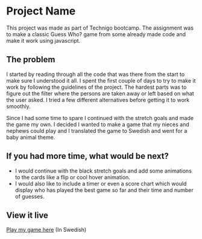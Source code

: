 # Project Name

This project was made as part of Technigo bootcamp. The assignment was to make a classic Guess Who? game from some already made code and make it work using javascript. 

## The problem
I started by reading through all the code that was there from the start to make sure I understood it all. I spent the first couple of days to try to make it work by following the guidelines of the project. The hardest parts was to figure out the filter where the persons are taken away or left based on what the user asked. I tried a few different alternatives before getting it to work smoothly. 

Since I had some time to spare I continued with the stretch goals and made the game my own. I decided I wanted to make a game that my nieces and nephews could play and I translated the game to Swedish and went for a baby animal theme. 

## If you had more time, what would be next?
- I would continue with the black stretch goals and add some animations to the cards like a flip or cool hover animation. 
- I would also like to include a timer or even a score chart which would display who has played the best game so far and their time and number of guesses. 

## View it live
[Play my game here](https://competent-newton-827cc6.netlify.app/) (In Swedish)